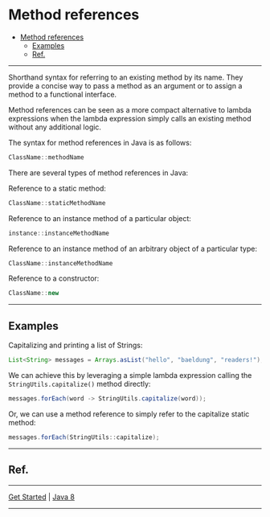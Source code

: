 # Method references

<!-- TOC -->
* [Method references](#method-references)
  * [Examples](#examples)
  * [Ref.](#ref)
<!-- TOC -->

___

Shorthand syntax for referring to an existing method by its name. They provide a concise way to pass a method as an argument or to assign a method to a functional interface. 

Method references can be seen as a more compact alternative to lambda expressions when the lambda expression simply calls an existing method without any additional logic.

The syntax for method references in Java is as follows:

```java
ClassName::methodName
```

There are several types of method references in Java:

Reference to a static method:

```java
ClassName::staticMethodName
```
        
Reference to an instance method of a particular object:

```java
instance::instanceMethodName
```

Reference to an instance method of an arbitrary object of a particular type:

```java
ClassName::instanceMethodName
```        
        
Reference to a constructor:

```java
ClassName::new
```

___

## Examples

Capitalizing and printing a list of Strings:
   ````java
   List<String> messages = Arrays.asList("hello", "baeldung", "readers!");
   ````

We can achieve this by leveraging a simple lambda expression calling the ``StringUtils.capitalize()`` method directly:
   ````java
   messages.forEach(word -> StringUtils.capitalize(word));
   ````

Or, we can use a method reference to simply refer to the capitalize static method:
   ````java 
   messages.forEach(StringUtils::capitalize);
   ````
___

## Ref.

___

[Get Started](../../../../../common/get-started.md) |
[Java 8](../../versions.md#java-8-lts)

___